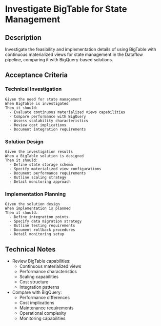 # Investigate BigTable for State Management

## Description
Investigate the feasibility and implementation details of using BigTable with continuous materialized views for state management in the Dataflow pipeline, comparing it with BigQuery-based solutions.

## Acceptance Criteria

### Technical Investigation
```gherkin
Given the need for state management
When BigTable is investigated
Then it should:
  - Evaluate continuous materialized views capabilities
  - Compare performance with BigQuery
  - Assess scalability characteristics
  - Review cost implications
  - Document integration requirements
```

### Solution Design
```gherkin
Given the investigation results
When a BigTable solution is designed
Then it should:
  - Define state storage schema
  - Specify materialized view configurations
  - Document performance requirements
  - Outline scaling strategy
  - Detail monitoring approach
```

### Implementation Planning
```gherkin
Given the solution design
When implementation is planned
Then it should:
  - Define integration points
  - Specify data migration strategy
  - Outline testing requirements
  - Document rollback procedures
  - Detail monitoring setup
```

## Technical Notes
- Review BigTable capabilities:
  - Continuous materialized views
  - Performance characteristics
  - Scaling capabilities
  - Cost structure
  - Integration patterns
- Compare with BigQuery:
  - Performance differences
  - Cost implications
  - Maintenance requirements
  - Operational complexity
  - Monitoring capabilities 